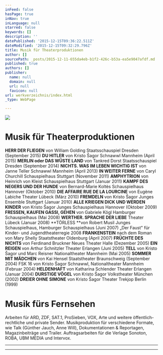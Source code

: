 ```yaml
---
inFeed: false
hasPage: true
inNav: true
inLanguage: null
starred: false
keywords: []
description: ''
datePublished: '2015-12-15T09:36:22.511Z'
dateModified: '2015-12-15T09:32:29.796Z'
title: Musik für Theaterproduktionen
author: []
sourcePath: _posts/2015-12-11-655da4eb-b1f2-426c-b53a-ea5e9047afdf.md
published: true
authors: []
publisher:
  name: null
  domain: null
  url: null
  favicon: null
url: werkverzeichnis/index.html
_type: WebPage

---
```

![](https://the-grid-user-content.s3-us-west-2.amazonaws.com/1ab6144f-aee6-4be1-bcda-12f6b93b7b6f.jpg)

# **Musik für Theaterproduktionen**

**HERR DER FLIEGEN** von William Golding
Staatsschauspiel Dresden (September 2015)
**DU HITLER** von Kristo Šagor
Schnawwl Mannheim (April 2015)
**MERLIN oder DAS WÜSTE LAND** von Tankred Dorst
Staatsschauspiel Dresden (September 2014)
**NICHTS. WAS IM LEBEN WICHTIG IST** von Janne Teller
Schnawwl Mannheim (April 2013)
**IN WEITER FERNE** von Caryl Churchill
Schauspielhaus Stuttgart (November 2011)
**AMPHYTRION** von Heinrich von Kleist
Schauspielhaus Stuttgart (Januar 2011)
**KAMPF DES NEGERS UND DER HUNDE**
von Bernard-Marie Koltès Schauspielhaus Hannover (Oktober 2010)
**DIE AFFAIRE RUE DE LA LOURCINE** von Eugène Labiche
Theater Lübeck (März 2010)
**FREMDELN** von Kristo Šagor
Junges Ensemble Stuttgart (Januar 2010)
**ALLE KRIEGEN DICK UND WERDEN KINDER** von Kristo Šagor
Junges Schauspielhaus Hannover (Oktober 2009)
**FRESSEN, KAUFEN GASSI, GEHEN** von Gabriele Kögl
Hamburger Schauspielhaus (Mai 2008)
**WERTHER. SPRACHE DER LIEBE**
Theater Lübeck (Januar 2008)
**TÖRLESS **von Robert Musil
Junges Schauspielhaus, Hamburger Schauspielhaus (Juni 2007)
„Der Faust" für Kinder- und Jugendtheaterregie 2008
**FRANKENSTEIN** nach dem Roman von Mary Shelly
Staatstheater Oldenburg (April 2007)
**FRÜCHTE DES NICHTS** von Ferdinand Bruckner
Neues Theater Halle (Dezember 2005)
**EIN REIGEN** von Arthur Schnitzler
Theater Erlangen (Juni 2005)
**TELL** von Kristo Šagor und Marc Reisner
Nationaltheater Mannheim (Mai 2005)
**SOMMER MIT MÄDCHEN** von Kai Hensel
Staatstheater Braunschweig (September 2004)
FSK 16 von Kristo Šagor
Schnawwl, Nationaltheater Mannheim (Februar 2004)
**HELDENHAFT** von Katharina Schlender
Theater Erlangen (Januar 2004)
**DURSTIGE VÖGEL** von Kristo Šagor
Volkstheater München (2002)
**DREIER OHNE SIMONE** von Kristo Šagor
Theater Trekjop Berlin (1999)

# **Musik fürs Fernsehen**

Arbeiten für ARD, ZDF, SAT.1, ProSieben, VOX, Arte und weitere öffentlich-rechtliche und private Sender. Musikproduktion für verschiedene Formate, wie Talk (Günther Jauch, Anne Will), Dokumentationen & Reportagen, Magazinbeiträge und Trailer. Auftragsarbeiten für die Verlage Sonoton, ROBA, UBM MEDIA und Intervox.

****

****